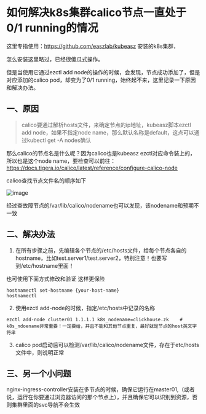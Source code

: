 # 如何解决k8s集群calico节点一直处于 0/1 running的情况

这里专指使用：https://github.com/easzlab/kubeasz  安装的k8s集群，

怎么安装这里略过，已经很傻瓜式操作。

但是当使用它通过ezctl add node的操作的时候，会发现，节点成功添加了，但是对应添加的calico pod，却变为了0/1 running，始终起不来，这里记录一下原因和解决办法。

## 一、原因

> calico要通过解析hosts文件，来确定节点的ip地址，kubeasz脚本ezctl add node，如果不指定node name，那么默认名称是default，这点可以通过kubectl get -A nodes确认

那么calico的节点名是什么呢？因为calico也是kubeasz ezctl对应命令装上的，所以也是这个node name，要检查可以前往：https://docs.tigera.io/calico/latest/reference/configure-calico-node

calico查找节点文件名的顺序如下

![image](https://github.com/sherry0429/sherry0429.github.io/assets/11309831/354149bc-1193-44de-b583-6edab669d718)

经过查故障节点的/var/lib/calico/nodename也可以发现，该nodename和预期不一致


## 二、解决办法

1. 在所有步骤之前，先编辑各个节点的/etc/hosts文件，给每个节点各自的hostname，比如test.server1/test.server2，特别注意！也要写到/etc/hostname里面！

也可使用下面方式修改和验证 这样更保险
```
hostnamectl set-hostname {your-host-name}
hostnamectl 
```

2. 使用ezctl add-node的时候，指定/etc/hosts中记录的名称
```shell
ezctl add-node cluster01 1.1.1.1 k8s_nodename=clickhouse.zk    # k8s_ndoename非常重要！一定要给，并且不能和其他节点重复，最好就是节点的host英文字符串
```

3. calico pod启动后可以检测/var/lib/calico/nodename文件，存在于etc/hosts文件中，则说明正常

## 三、另一个小问题

nginx-ingress-controller安装在多节点的时候，确保它运行在master01,（或者说，运行在你要通过浏览器访问的那个节点上），并且确保它可以识别到资源，否则集群里面的svc导航不会生效
